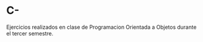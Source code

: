 # C-
Ejercicios realizados en clase de Programacion Orientada a Objetos durante el tercer semestre.
